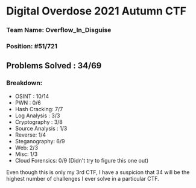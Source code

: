 # Digital Overdose 2021 Autumn CTF

<h3>Team Name: Overflow_In_Disguise</h3>
<h3>Position: #51/721</h3>

<h2>Problems Solved : 34/69</h2>

<h3>Breakdown:</h3>
<ul>
  <li>OSINT : 10/14</li>
  <li>PWN : 0/6</li>
  <li>Hash Cracking: 7/7</li> 
  
 <li>Log Analysis : 3/3</li>
  <li>Cryptography : 3/8</li>
  <li>Source Analysis : 1/3</li>
  <li>Reverse: 1/4</li>
  <li>Steganography: 6/9</li>
  <li>Web: 2/3</li>
  <li>Misc: 1/3</li>
  <li>Cloud Forensics: 0/9 (Didn't try to figure this one out)</li> 
  </ul>

Even though this is only my 3rd CTF, I have a suspicion that 34 will be the highest number of challenges I ever solve in a particular CTF.
